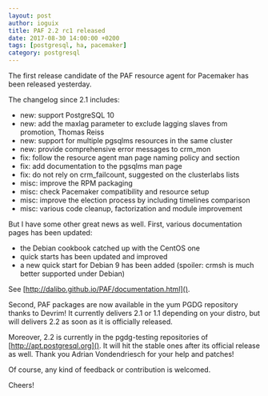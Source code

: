 ```yaml
---
layout: post
author: ioguix
title: PAF 2.2 rc1 released
date: 2017-08-30 14:00:00 +0200
tags: [postgresql, ha, pacemaker]
category: postgresql
---
```


The first release candidate of the PAF resource agent for Pacemaker has been
released yesterday.

The changelog since 2.1 includes:

* new: support PostgreSQL 10
* new: add the maxlag parameter to exclude lagging slaves from promotion, 
  Thomas Reiss
* new: support for multiple pgsqlms resources in the same cluster
* new: provide comprehensive error messages to crm_mon
* fix: follow the resource agent man page naming policy and section
* fix: add documentation to the pgsqlms man page
* fix: do not rely on crm_failcount, suggested on the clusterlabs lists
* misc: improve the RPM packaging
* misc: check Pacemaker compatibility and resource setup
* misc: improve the election process by including timelines comparison
* misc: various code cleanup, factorization and module improvement

But I have some other great news as well. First, various documentation pages
has been updated:
* the Debian cookbook catched up with the CentOS one
* quick starts has been updated and improved
* a new quick start for Debian 9 has been added (spoiler: crmsh is much better
  supported under Debian)

See [http://dalibo.github.io/PAF/documentation.html]().

Second, PAF packages are now available in the yum PGDG repository thanks to
Devrim! It currently delivers 2.1 or 1.1 depending on your distro, but will
delivers 2.2 as soon as it is officially released.

Moreover, 2.2 is currently in the pgdg-testing repositories of
[http://apt.postgresql.org](). It will hit the stable ones after its official
release as well. Thank you Adrian Vondendriesch for your help and patches!

Of course, any kind of feedback or contribution is welcomed.

Cheers!

